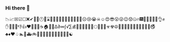 ### Hi there 👋

📉📈☒☑☐❌✔🎅🎄🕛⏰⌛💲😲😈😳😀😁😇👄🤦🤣🙄☹😢😭☠☺😍😎😮😜😉😟🤐🔥🎆🎂🍕🍿👣🤞👌✊✋🙏🤘💪👎👍❤💓💔💖☕🏠🏡⛺∆∂∞∫√∑💰🏦🙉🙈🙊🌙🌛🌕🎼🎵🎶☣☢☮🌈⛵👨‍🎤😩🥱😪🛌😴🎰🚬🚭♣♦♥♤🏊🚽🚑🚲🚌🚗🚒🚓🚀🚙🚉🚶💩🦄♒☯

<!--
**MooseValley/MooseValley** is a ✨ _special_ ✨ repository because its `README.md` (this file) appears on your GitHub profile.

Here are some ideas to get you started:

- 🔭 I’m currently working on ...
- 🌱 I’m currently learning ...
- 👯 I’m looking to collaborate on ...
- 🤔 I’m looking for help with ...
- 💬 Ask me about ...
- 📫 How to reach me: ...
- 😄 Pronouns: ...
- ⚡ Fun fact: ...
-->
